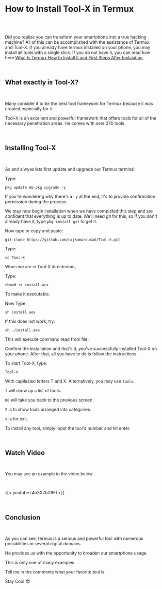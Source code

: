 # How to Install Tool-X in Termux


<br/>
<br/>

Did you realize you can transform your smartphone into a true hacking machine? All of this can be accomplished with the assistance of Termux and Tool-X.
If you already have termux installed on your phone, you may install all tools with a single click.
If you do not have it, you can read how here [What Is Termux How to Install It and First Steps After Instalation](https://www.uptech.cf/what-is-termux-how-to-install-it-and-first-steps-after-instalation/).

<br/>

## What exactly is Tool-X?

<br/>

Many consider it to be the best tool framework for Termux because it was created especially for it.

Tool-X is an excellent and powerful framework that offers tools for all of the necessary penetration areas.
He comes with over 370 tools.

<br/>

## Installing Tool-X

<br/>

As and alwyas lets first update and upgrade our Termux terminal

Type:

```
pkg update && pkg upgrade -y
```

If you're wondering why there's a `-y` at the end, it's to provide confirmation permission during the process.

We may now begin installation when we have completed this step and are confident that everything is up to date. We'll need git for this, so if you don't already have it, type `pkg install git` to get it.

Now type or copy and paste:

```
git clone https://github.com/rajkumardusad/Tool-X.git
```

Type:

```
cd Tool-X
```

When we are in Tool-X directorium,

Type:

```
chmod +x install.aex
```

To make it executable.

Now Type:

```
sh install.aex
```

If this does not work, try:

```
sh ./install.aex
```

This will execute command read from file.

Confirm the installation and that's it, you've successfully installed Tool-X on your phone.
After that, all you have to do is follow the instructions.

To start Tool-X, type:

`Tool-X`

With capilazied letters T and X.
Alternatively, you may use `toolx`.

`1` will show up a list of tools.

`00` will take you back to the previous screen.

`2` is to show tools arranged into categories.

`x` is for exit.

To install any tool, simply input the tool's number and hit enter.

<br/>

## Watch Video

<br/>

You may see an example in the video below.

<br/>

{{< youtube r4h3X7bG8FI >}}

<br/>

## Conclusion

<br/>

As you can see, termux is a serious and powerful tool with numerous possibilities in several digital domains.

He provides us with the opportunity to broaden our smartphone usage.

This is only one of many examples.

Tell me in the comments what your favorite tool is.

Stay Cool 😎

<br/>


